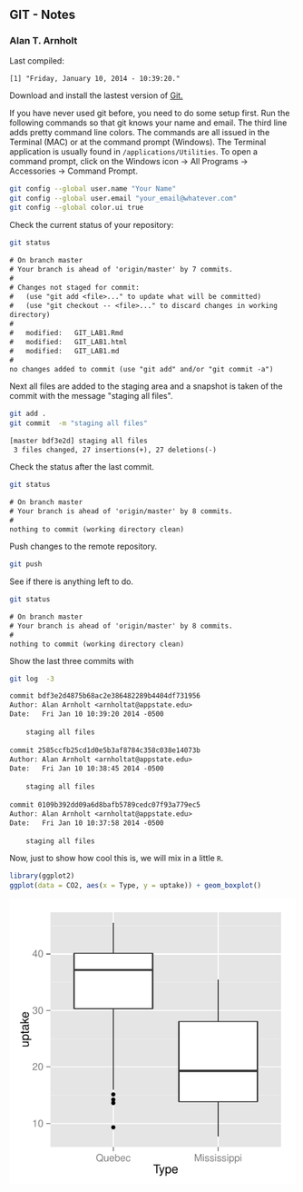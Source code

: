 ## GIT - Notes
### Alan T. Arnholt

Last compiled:

```
[1] "Friday, January 10, 2014 - 10:39:20."
```


Download and install the lastest version of [Git.](http://git-scm.com/downloads)






If you have never used git before, you need to do some setup first.  Run the following
commands so that git knows your name and email.  The third line adds pretty command 
line colors.  The commands are all issued in the Terminal (MAC) or at the command prompt
(Windows).  The Terminal application is usually found in `/applications/Utilities`.
To open a command prompt, click on the Windows icon -> All Programs -> Accessories -> Command Prompt.




```bash
git config --global user.name "Your Name"
git config --global user.email "your_email@whatever.com"
git config --global color.ui true
```


Check the current status of your repository:

```bash
git status
```

```
# On branch master
# Your branch is ahead of 'origin/master' by 7 commits.
#
# Changes not staged for commit:
#   (use "git add <file>..." to update what will be committed)
#   (use "git checkout -- <file>..." to discard changes in working directory)
#
#	modified:   GIT_LAB1.Rmd
#	modified:   GIT_LAB1.html
#	modified:   GIT_LAB1.md
#
no changes added to commit (use "git add" and/or "git commit -a")
```


Next all files are added to the staging area and a snapshot is taken of the commit with the message "staging all files".

```bash
git add .
git commit  -m "staging all files"
```

```
[master bdf3e2d] staging all files
 3 files changed, 27 insertions(+), 27 deletions(-)
```


Check the status after the last commit.

```bash
git status
```

```
# On branch master
# Your branch is ahead of 'origin/master' by 8 commits.
#
nothing to commit (working directory clean)
```

Push changes to the remote repository. 

```bash
git push
```

See if there is anything left to do.

```bash
git status
```

```
# On branch master
# Your branch is ahead of 'origin/master' by 8 commits.
#
nothing to commit (working directory clean)
```

Show the last three commits with

```bash
git log  -3
```

```
commit bdf3e2d4875b68ac2e386482289b4404df731956
Author: Alan Arnholt <arnholtat@appstate.edu>
Date:   Fri Jan 10 10:39:20 2014 -0500

    staging all files

commit 2585ccfb25cd1d0e5b3af8784c358c038e14073b
Author: Alan Arnholt <arnholtat@appstate.edu>
Date:   Fri Jan 10 10:38:45 2014 -0500

    staging all files

commit 0109b392dd09a6d8bafb5789cedc07f93a779ec5
Author: Alan Arnholt <arnholtat@appstate.edu>
Date:   Fri Jan 10 10:37:58 2014 -0500

    staging all files
```


Now, just to show how cool this is, we will mix in a little `R`.


```r
library(ggplot2)
ggplot(data = CO2, aes(x = Type, y = uptake)) + geom_boxplot()
```

<img src="figure/unnamed-chunk-1.pdf" title="plot of chunk unnamed-chunk-1" alt="plot of chunk unnamed-chunk-1" style="display: block; margin: auto;" />

